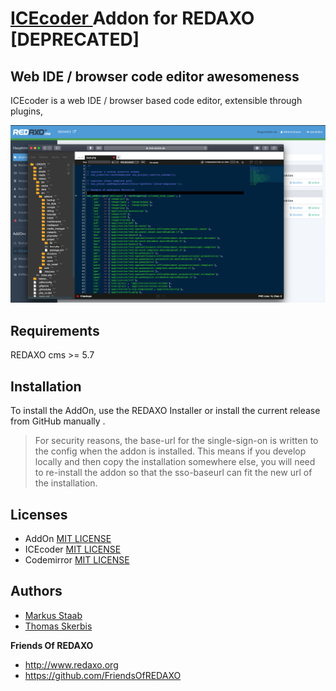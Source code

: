 # [ICEcoder ](https://icecoder.net) Addon for REDAXO [DEPRECATED]

## Web IDE / browser code editor awesomeness

ICEcoder is a web IDE / browser based code editor, extensible through plugins, 

![Screenshot](https://raw.githubusercontent.com/FriendsOfREDAXO/icecoder/assets/icecoder_screen.png)

## Requirements

REDAXO cms >= 5.7 

## Installation

To install the AddOn, use the REDAXO Installer or install the current release from GitHub manually . 

>For security reasons, the base-url for the single-sign-on is written to the config when the addon is installed. This means if you develop locally and then copy the installation somewhere else, you will need to re-install the addon so that the sso-baseurl can fit the new url of the installation.

## Licenses

* AddOn [MIT LICENSE](https://github.com/FriendsOfREDAXO/cke5/blob/master/LICENSE)
* ICEcoder [MIT LICENSE](https://github.com/icecoder/ICEcoder/blob/master/LICENSE.md)
* Codemirror [MIT LICENSE](https://github.com/codemirror/CodeMirror/blob/master/LICENSE)

## Authors

* [Markus Staab](https://github.com/staabm)
* [Thomas Skerbis](https://github.com/skerbis)

**Friends Of REDAXO**
* http://www.redaxo.org
* https://github.com/FriendsOfREDAXO








